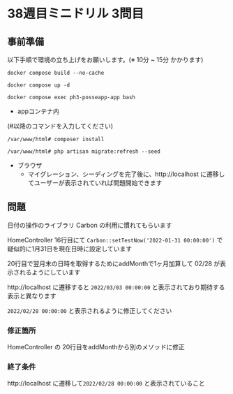 # 38週目ミニドリル 3問目

## 事前準備

以下手順で環境の立ち上げをお願いします。(※ 10分 ~ 15分 かかります)

`docker compose build --no-cache`

`docker compose up -d`

`docker compose exec ph3-posseapp-app bash`

- appコンテナ内

(#以降のコマンドを入力してください)

`/var/www/html# composer install`

`/var/www/html# php artisan migrate:refresh --seed`

- ブラウザ
  - マイグレーション、シーディングを完了後に、http://localhost に遷移してユーザーが表示されていれば問題開始できます

## 問題

日付の操作のライブラリ Carbon の利用に慣れてもらいます

HomeController 16行目にて `Carbon::setTestNow('2022-01-31 00:00:00')` で疑似的に1月31日を現在日時に設定しています

20行目で翌月末の日時を取得するためにaddMonthで1ヶ月加算して 02/28 が表示されるようにしています

http://localhost に遷移すると `2022/03/03 00:00:00` と表示されており期待する表示と異なります

`2022/02/28 00:00:00` と表示されるように修正してください

### 修正箇所

HomeController の 20行目をaddMonthから別のメソッドに修正

### 終了条件

http://localhost に遷移して`2022/02/28 00:00:00` と表示されていること
